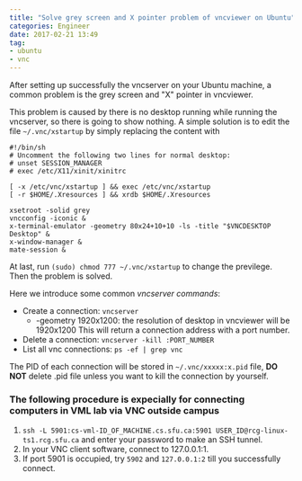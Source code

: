 ```yaml
---
title: "Solve grey screen and X pointer problem of vncviewer on Ubuntu"
categories: Engineer
date: 2017-02-21 13:49
tag:
- ubuntu
- vnc
---
```


After setting up successfully the vncserver on your Ubuntu machine, a common problem is the grey screen and "X" pointer in vncviewer.

This problem is caused by there is no desktop running while running the vncserver, so there is going to show nothing. A simple solution is to edit the file `~/.vnc/xstartup` by simply replacing the content with
    
    #!/bin/sh 
    # Uncomment the following two lines for normal desktop:
    # unset SESSION_MANAGER
    # exec /etc/X11/xinit/xinitrc

    [ -x /etc/vnc/xstartup ] && exec /etc/vnc/xstartup
    [ -r $HOME/.Xresources ] && xrdb $HOME/.Xresources

    xsetroot -solid grey 
    vncconfig -iconic &
    x-terminal-emulator -geometry 80x24+10+10 -ls -title "$VNCDESKTOP Desktop" &
    x-window-manager &
    mate-session &

At last, run `(sudo) chmod 777 ~/.vnc/xstartup` to change the previlege. Then the problem is solved.

Here we introduce some common *vncserver commands*:

- Create a connection: `vncserver`
    + -geometry 1920x1200: the resolution of desktop in vncviewer will be 1920x1200
This will return a connection address with a port number.
- Delete a connection: `vncserver -kill :PORT_NUMBER`
- List all vnc connections: `ps -ef | grep vnc`

The PID of each connection will be stored in `~/.vnc/xxxxx:x.pid` file, **DO NOT** delete .pid file unless you want to kill the connection by yourself.

### The following procedure is expecially for connecting computers in VML lab via VNC outside campus

1. `ssh -L 5901:cs-vml-ID_OF_MACHINE.cs.sfu.ca:5901 USER_ID@rcg-linux-ts1.rcg.sfu.ca` and enter your password to make
an SSH tunnel.
2. In your VNC client software, connect to 127.0.0.1:1.
3. If port 5901 is occupied, try `5902` and `127.0.0.1:2` till you successfully connect.









